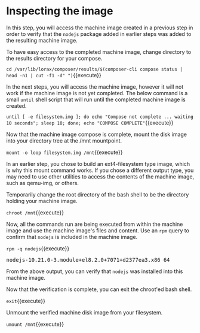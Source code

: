 # Inspecting the image

In this step, you will access the machine image created in a previous step in
order to verify that the `nodejs` package added in earlier steps was added to
the resulting machine image.

To have easy access to the completed machine image, change directory to the
results directory for your compose.

`cd /var/lib/lorax/composer/results/$(composer-cli compose status | head -n1 | cut -f1 -d" ")`{{execute}}

In the next steps, you will access the machine image, however it will not work
if the machine image is not yet completed.  The below command is a small
`until` shell script that will run until the completed machine image is created.

`until [ -e filesystem.img ]; do echo "Compose not complete ... waiting 10 seconds"; sleep 10; done; echo "COMPOSE COMPLETE"`{{execute}}

Now that the machine image compose is complete, mount the disk image into your
directory tree at the /mnt mountpoint.

`mount -o loop filesystem.img /mnt`{{execute}}

In an earlier step, you chose to build an ext4-filesystem type image, which is
why this mount command works.  If you chose a different output type, you may
need to use other utilities to access the contents of the machine image, such
as qemu-img, or others.

Temporarily change the root directory of the bash shell to be the directory
holding your machine image.

`chroot /mnt`{{execute}}

Now, all the commands run are being executed from within the machine image
and use the machine image's files and content.  Use an `rpm` query to confirm
that `nodejs` is included in the machine image.

`rpm -q nodejs`{{execute}}

<pre class="file">
nodejs-10.21.0-3.module+el8.2.0+7071+d2377ea3.x86_64
</pre>

From the above output, you can verify that `nodejs` was installed into this
machine image.

Now that the verification is complete, you can exit the chroot'ed bash shell.

`exit`{{execute}}

Unmount the verified machine disk image from your filesystem.

`umount /mnt`{{execute}}

